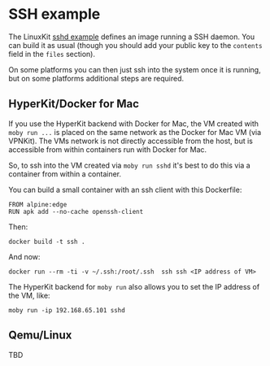 # SSH example

The LinuxKit [sshd example](./sshd.yml) defines an image running a SSH
daemon. You can build it as usual (though you should add your public
key to the `contents` field in the `files` section).

On some platforms you can then just ssh into the system once it is running, but on some platforms additional steps are required.


## HyperKit/Docker for Mac

If you use the HyperKit backend with Docker for Mac, the VM created with `moby run ...` is placed on the same network as the Docker for Mac VM (via VPNKit). 
The VMs network is not directly accessible from the host, but is accessible from within containers run with Docker for Mac.

So, to ssh into the VM created via `moby run sshd` it's best to do this via a container from within a container.

You can build a small container with an ssh client with this Dockerfile:
```
FROM alpine:edge
RUN apk add --no-cache openssh-client
```
Then:
```
docker build -t ssh .
```

And now:
```
docker run --rm -ti -v ~/.ssh:/root/.ssh  ssh ssh <IP address of VM>
```

The HyperKit backend for `moby run` also allows you to set the IP address of the VM, like:
```
moby run -ip 192.168.65.101 sshd
```


## Qemu/Linux

TBD

